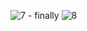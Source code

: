 ![7 - finally](https://github.com/hergaben/tz_ansbl/assets/50270936/15599fd0-83ee-4fc3-9c7e-39174b58ca0a)
![8](https://github.com/hergaben/tz_ansbl/assets/50270936/dd32c790-5ccb-4f1e-8c94-a9b86f40e5c8)
